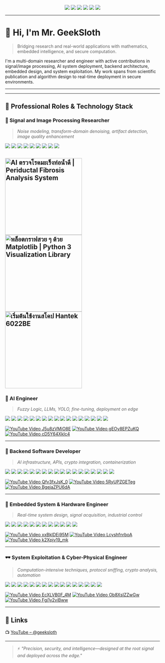 <!-- GitHub Profile README.md -->

<p align="center">
  <img src="https://img.shields.io/badge/IEEE-Member-blue?style=for-the-badge&logo=ieee&logoColor=white" />
  <img src="https://img.shields.io/badge/MATLAB-Signal%20Processing-blue?style=for-the-badge&logo=Mathworks&logoColor=white" />
  <img src="https://img.shields.io/badge/Python-Deep%20Tech-3776AB?style=for-the-badge&logo=python&logoColor=white" />
  <img src="https://img.shields.io/badge/Kali-Linux-557C94?style=for-the-badge&logo=kalilinux&logoColor=white" />
  <img src="https://img.shields.io/badge/NVIDIA-Jetson-green?style=for-the-badge&logo=nvidia&logoColor=white" />
  <img src="https://img.shields.io/badge/GitHub-Research%20Hub-181717?style=for-the-badge&logo=github&logoColor=white" />
</p>

---

# 👋 Hi, I'm Mr. GeekSloth

> Bridging research and real-world applications with mathematics, embedded intelligence, and secure computation.

I'm a multi-domain researcher and engineer with active contributions in signal/image processing, AI system deployment, backend architecture, embedded design, and system exploitation. My work spans from scientific publication and algorithm design to real-time deployment in secure environments.

---

  
  

  
  

---

## 🧠 Professional Roles & Technology Stack

### 📡 Signal and Image Processing Researcher

> *Noise modeling, transform-domain denoising, artifact detection, image quality enhancement*

<p>
  <img src="https://img.shields.io/badge/MATLAB-Mathworks-blue?style=flat-square&logo=Mathworks&logoColor=white" />
  <img src="https://img.shields.io/badge/Python-3.x-3776AB?style=flat-square&logo=python&logoColor=white" />
  <img src="https://img.shields.io/badge/VSCode-Editor-007ACC?style=flat-square&logo=visualstudiocode&logoColor=white" />
  <img src="https://img.shields.io/badge/LaTeX-Writing-008080?style=flat-square&logo=latex&logoColor=white" />
  <img src="https://img.shields.io/badge/IEEE-Member-00629B?style=flat-square&logo=ieee&logoColor=white" />
  <img src="https://img.shields.io/badge/MDPI-Publication-lightgrey?style=flat-square&logoColor=white" />
  <img src="https://img.shields.io/badge/Matplotlib-Visualization-11557C?style=flat-square&logo=matplotlib&logoColor=white" />
  <img src="https://img.shields.io/badge/Zotero-Reference-B23121?style=flat-square&logo=zotero&logoColor=white" />
  <img src="https://img.shields.io/badge/Draw.io-Diagram-FF9900?style=flat-square&logo=diagrams.net&logoColor=white" />
</p>

<a href="https://www.youtube.com/watch?v=2IZ5DQ_dYxM" target="_blank"><img src="https://img.youtube.com/vi/2IZ5DQ_dYxM/mqdefault.jpg" alt="AI ตรวจโรคมะเร็งท่อน้ำดี | Periductal Fibrosis Analysis System" width="250"/></a>
<a href="https://www.youtube.com/watch?v=z3PGISZgiW0" target="_blank"><img src="https://img.youtube.com/vi/z3PGISZgiW0/mqdefault.jpg" alt="พล็อตกราฟสวย ๆ ด้วย Matplotlib | Python 3 Visualization Library" width="250"/></a>
<a href="https://www.youtube.com/watch?v=4J0Wpf-onjo" target="_blank"><img src="https://img.youtube.com/vi/4J0Wpf-onjo/mqdefault.jpg" alt="เริ่มต้นใช้งานสโคป Hantek 6022BE" width="250"/></a>
---

### 🤖 AI Engineer

> *Fuzzy Logic, LLMs, YOLO, fine-tuning, deployment on edge*

<p>
  <img src="https://img.shields.io/badge/PyTorch-DL-EE4C2C?style=flat-square&logo=pytorch&logoColor=white" />
  <img src="https://img.shields.io/badge/TensorFlow-2.x-FF6F00?style=flat-square&logo=tensorflow&logoColor=white" />
  <img src="https://img.shields.io/badge/Keras-API-D00000?style=flat-square&logo=keras&logoColor=white" />
  <img src="https://img.shields.io/badge/Scikit--Learn-ML-F7931E?style=flat-square&logo=scikitlearn&logoColor=white" />
  <img src="https://img.shields.io/badge/NVIDIA-CUDA-76B900?style=flat-square&logo=nvidia&logoColor=white" />
  <img src="https://img.shields.io/badge/Jetson-Edge%20AI-green?style=flat-square&logo=nvidia&logoColor=white" />
  <img src="https://img.shields.io/badge/Fuzzy%20Logic-Inference-006400?style=flat-square" />
  <img src="https://img.shields.io/badge/LLM-Language%20Model-blueviolet?style=flat-square" />
  <img src="https://img.shields.io/badge/RAG-Retrieval%20Augmented-FF69B4?style=flat-square" />
  <img src="https://img.shields.io/badge/Docker-Compose-2496ED?style=flat-square&logo=docker&logoColor=white" />
  <img src="https://img.shields.io/badge/Hadoop-Data-66CCFF?style=flat-square&logo=apachehadoop&logoColor=black" />
  <img src="https://img.shields.io/badge/Hive-Data-FF9900?style=flat-square&logo=apachehive&logoColor=black" />
  <img src="https://img.shields.io/badge/Spark-Cluster-E25A1C?style=flat-square&logo=apachespark&logoColor=white" />
  <img src="https://img.shields.io/badge/Ollama-LLM-blue?style=flat-square" />
  <img src="https://img.shields.io/badge/n8n-Automation-orange?style=flat-square&logo=n8n&logoColor=white" />
  <img src="https://img.shields.io/badge/Qdrant-VectorDB-4B286D?style=flat-square" />
  <img src="https://img.shields.io/badge/Anaconda-Env-44A833?style=flat-square&logo=anaconda&logoColor=white" />
</p>

[![YouTube Video J5u8zVMiO8E](https://img.youtube.com/vi/J5u8zVMiO8E/mqdefault.jpg)](https://www.youtube.com/watch?v=J5u8zVMiO8E)
[![YouTube Video gEOy8EPZuKQ](https://img.youtube.com/vi/gEOy8EPZuKQ/mqdefault.jpg)](https://www.youtube.com/watch?v=gEOy8EPZuKQ)
[![YouTube Video cD5Y64XkIc4](https://img.youtube.com/vi/cD5Y64XkIc4/mqdefault.jpg)](https://www.youtube.com/watch?v=cD5Y64XkIc4)

---

### 🧰 Backend Software Developer

> *AI infrastructure, APIs, crypto integration, containerization*

<p>
  <img src="https://img.shields.io/badge/Python-Backend-3776AB?style=flat-square&logo=python&logoColor=white" />
  <img src="https://img.shields.io/badge/Git-VersionControl-F05032?style=flat-square&logo=git&logoColor=white" />
  <img src="https://img.shields.io/badge/Flask-Microservice-000000?style=flat-square&logo=flask&logoColor=white" />
  <img src="https://img.shields.io/badge/Django-API-092E20?style=flat-square&logo=django&logoColor=white" />
  <img src="https://img.shields.io/badge/PHP-Scripting-777BB4?style=flat-square&logo=php&logoColor=white" />
  <img src="https://img.shields.io/badge/Ubuntu-Server-E95420?style=flat-square&logo=ubuntu&logoColor=white" />
  <img src="https://img.shields.io/badge/Nginx-ReverseProxy-009639?style=flat-square&logo=nginx&logoColor=white" />
  <img src="https://img.shields.io/badge/Docker-Container-2496ED?style=flat-square&logo=docker&logoColor=white" />
  <img src="https://img.shields.io/badge/PostgreSQL-DB-336791?style=flat-square&logo=postgresql&logoColor=white" />
  <img src="https://img.shields.io/badge/MongoDB-NoSQL-47A248?style=flat-square&logo=mongodb&logoColor=white" />
  <img src="https://img.shields.io/badge/MySQL-RDBMS-4479A1?style=flat-square&logo=mysql&logoColor=white" />
  <img src="https://img.shields.io/badge/JWT-Auth-000000?style=flat-square&logo=jsonwebtokens&logoColor=white" />
  <img src="https://img.shields.io/badge/Redis-Cache-DC382D?style=flat-square&logo=redis&logoColor=white" />
  <img src="https://img.shields.io/badge/RabbitMQ-MessageQueue-FF6600?style=flat-square&logo=rabbitmq&logoColor=white" />
  <img src="https://img.shields.io/badge/MQTT-IoT-005A9C?style=flat-square" />
  <img src="https://img.shields.io/badge/Postman-API-F56C2D?style=flat-square&logo=postman&logoColor=white" />
  <img src="https://img.shields.io/badge/Proxmox-VM-800000?style=flat-square" />
  <img src="https://img.shields.io/badge/cPanel-Hosting-orange?style=flat-square&logo=cpanel&logoColor=white" />
</p>

[![YouTube Video Qfv3fxJsK_0](https://img.youtube.com/vi/Qfv3fxJsK_0/mqdefault.jpg)](https://www.youtube.com/watch?v=Qfv3fxJsK_0)
[![YouTube Video 5RyUPZGETeg](https://img.youtube.com/vi/5RyUPZGETeg/mqdefault.jpg)](https://www.youtube.com/watch?v=5RyUPZGETeg)
[![YouTube Video BgejaZPU6dA](https://img.youtube.com/vi/BgejaZPU6dA/mqdefault.jpg)](https://www.youtube.com/watch?v=BgejaZPU6dA)


---

### 🔩 Embedded System & Hardware Engineer

> *Real-time system design, signal acquisition, industrial control*

<p>
  <img src="https://img.shields.io/badge/Microcontroller-CircuitControl-blue?style=flat-square" />
  <img src="https://img.shields.io/badge/SingleBoardComputer-LinuxBased-green?style=flat-square&logo=raspberrypi&logoColor=white" />
  <img src="https://img.shields.io/badge/PLC-Industrial-F5A623?style=flat-square" />
  <img src="https://img.shields.io/badge/Arduino-Prototyping-00979D?style=flat-square&logo=arduino&logoColor=white" />
  <img src="https://img.shields.io/badge/STM32-ComplexTask-03234B?style=flat-square" />
  <img src="https://img.shields.io/badge/ESP32-Node-000000?style=flat-square" />
  <img src="https://img.shields.io/badge/LoRa-IoT-00AEEF?style=flat-square" />
  <img src="https://img.shields.io/badge/RS--485-Protocol-blue?style=flat-square" />
  <img src="https://img.shields.io/badge/SiPeed-EdgeAI-red?style=flat-square" />
  <img src="https://img.shields.io/badge/Hailo-Accelerator-gray?style=flat-square" />
  <img src="https://img.shields.io/badge/Fritzing-Schematic-E62B1E?style=flat-square" />
  <img src="https://img.shields.io/badge/KiCAD-PCB-blue?style=flat-square" />
</p>

[![YouTube Video xxBklDEj95M](https://img.youtube.com/vi/xxBklDEj95M/mqdefault.jpg)](https://www.youtube.com/watch?v=xxBklDEj95M)
[![YouTube Video LcyshfnrboA](https://img.youtube.com/vi/LcyshfnrboA/mqdefault.jpg)](https://www.youtube.com/watch?v=LcyshfnrboA)
[![YouTube Video k2Xpjv19_mk](https://img.youtube.com/vi/k2Xpjv19_mk/mqdefault.jpg)](https://www.youtube.com/watch?v=k2Xpjv19_mk)

---

### 🕶️ System Exploitation & Cyber-Physical Engineer

> *Computation-intensive techniques, protocol sniffing, crypto analysis, automation*

<p>
  <img src="https://img.shields.io/badge/Kali-Linux-557C94?style=flat-square&logo=kalilinux&logoColor=white" />
  <img src="https://img.shields.io/badge/TailsOS-Privacy-009639?style=flat-square&logo=linux&logoColor=white" />
  <img src="https://img.shields.io/badge/SSH-Tunnel-000000?style=flat-square&logo=openssh&logoColor=white" />
  <img src="https://img.shields.io/badge/Tailscale-VPN-02B2FC?style=flat-square&logo=tailscale&logoColor=white" />
  <img src="https://img.shields.io/badge/RustDesk-Remote-00BFFF?style=flat-square" />
  <img src="https://img.shields.io/badge/Wireshark-Capture-1679A7?style=flat-square&logo=wireshark&logoColor=white" />
  <img src="https://img.shields.io/badge/hcxdumptool-WPA-crimson?style=flat-square" />
  <img src="https://img.shields.io/badge/tcpdump-Packet%20Analysis-lightgrey?style=flat-square" />
  <img src="https://img.shields.io/badge/Hashcat-BruteForce-red?style=flat-square&logo=hashnode&logoColor=white" />
  <img src="https://img.shields.io/badge/Darkweb-Anonimity-black?style=flat-square&logo=Tor-Browser&logoColor=white" />
  <img src="https://img.shields.io/badge/GPU%20Mining-RigBuilding-blue?style=flat-square" />
  <img src="https://img.shields.io/badge/NerdMiner-SoloMiner-F39C12?style=flat-square" />
  <img src="https://img.shields.io/badge/BinanceFutureBot-AITrader-orange?style=flat-square" />
  <img src="https://img.shields.io/badge/Threading-Multicore-red?style=flat-square" />
  <img src="https://img.shields.io/badge/Encryption-Decryption-8B008B?style=flat-square" />
  <img src="https://img.shields.io/badge/HomeAssistant-Automation-41BDF5?style=flat-square&logo=home-assistant&logoColor=white" />
</p>

[![YouTube Video EcXLVB0F_4M](https://img.youtube.com/vi/EcXLVB0F_4M/default.jpg)](https://www.youtube.com/watch?v=EcXLVB0F_4M)
[![YouTube Video Ob8XsIZZwGw](https://img.youtube.com/vi/Ob8XsIZZwGw/default.jpg)](https://www.youtube.com/watch?v=Ob8XsIZZwGw)
[![YouTube Video Fgj1y2viBww]( https://i.ytimg.com/an_webp/k6g9q4OOsjw/mqdefault_6s.webp?du=3000&sqp=COCHmMQG&rs=AOn4CLDVPTqZAaAGOd02jc6m-PXiGHryVg)](https://www.youtube.com/watch?v=Fgj1y2viBww)


---

## 📡 Links

📺 [YouTube – @geeksloth](https://www.youtube.com/@geeksloth)

---

> ⚡ *"Precision, security, and intelligence—designed at the root signal and deployed across the edge."*

